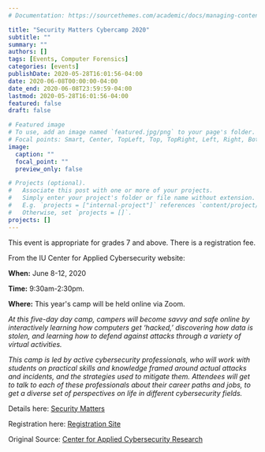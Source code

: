 ```yaml
---
# Documentation: https://sourcethemes.com/academic/docs/managing-content/

title: "Security Matters Cybercamp 2020"
subtitle: ""
summary: ""
authors: []
tags: [Events, Computer Forensics]
categories: [events]
publishDate: 2020-05-28T16:01:56-04:00
date: 2020-06-08T00:00:00-04:00
date_end: 2020-06-08T23:59:59-04:00
lastmod: 2020-05-28T16:01:56-04:00
featured: false
draft: false

# Featured image
# To use, add an image named `featured.jpg/png` to your page's folder.
# Focal points: Smart, Center, TopLeft, Top, TopRight, Left, Right, BottomLeft, Bottom, BottomRight.
image:
  caption: ""
  focal_point: ""
  preview_only: false

# Projects (optional).
#   Associate this post with one or more of your projects.
#   Simply enter your project's folder or file name without extension.
#   E.g. `projects = ["internal-project"]` references `content/project/deep-learning/index.md`.
#   Otherwise, set `projects = []`.
projects: []
---
```


This event is appropriate for grades 7 and above. There is a registration fee.


From the IU Center for Applied Cybersecurity website:

**When:** June 8-12, 2020

**Time:** 9:30am-2:30pm.  

**Where:** This year's camp will be held online via Zoom.

*At this five-day day camp, campers will become savvy and safe online by interactively learning how computers get ‘hacked,’ discovering how data is stolen, and learning how to defend against attacks through a variety of virtual activities.*

*This camp is led by active cybersecurity professionals, who will work with students on practical skills and knowledge framed around actual attacks and incidents, and the strategies used to mitigate them. Attendees will get to talk to each of these professionals about their career paths and jobs, to get a diverse set of perspectives on life in different cybersecurity fields.*


Details here: [Security Matters](https://www.wonderlab.org/whats-happening/wonder-workshops/)

Registration here: [Registration Site](https://64603.blackbaudhosting.com/64603/Cybersecurity-Grades-7-8)

Original Source: [Center for Applied Cybersecurity Research](https://cacr.iu.edu/events/security-matters-cybercamps.html)
